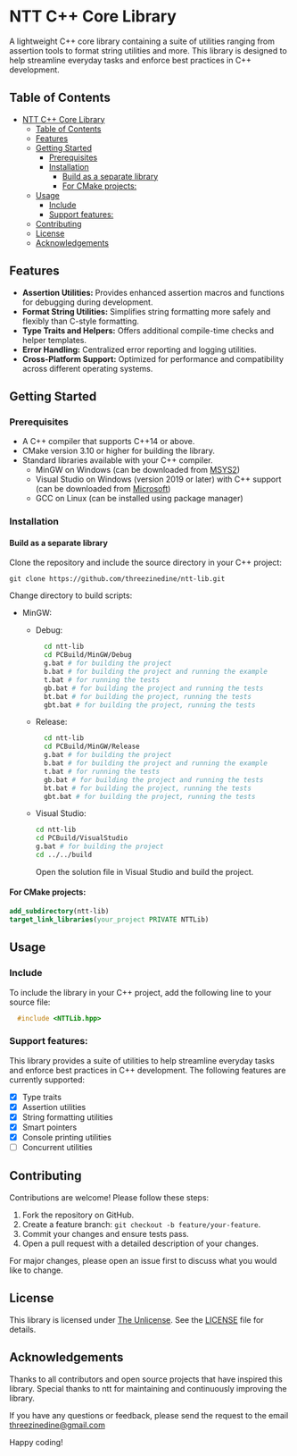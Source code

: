 # NTT C++ Core Library

A lightweight C++ core library containing a suite of utilities ranging from assertion tools to format string utilities and more. This library is designed to help streamline everyday tasks and enforce best practices in C++ development.

## Table of Contents

- [NTT C++ Core Library](#ntt-c-core-library)
  - [Table of Contents](#table-of-contents)
  - [Features](#features)
  - [Getting Started](#getting-started)
    - [Prerequisites](#prerequisites)
    - [Installation](#installation)
      - [Build as a separate library](#build-as-a-separate-library)
      - [For CMake projects:](#for-cmake-projects)
  - [Usage](#usage)
    - [Include](#include)
    - [Support features:](#support-features)
  - [Contributing](#contributing)
  - [License](#license)
  - [Acknowledgements](#acknowledgements)

## Features

- **Assertion Utilities:** Provides enhanced assertion macros and functions for debugging during development.
- **Format String Utilities:** Simplifies string formatting more safely and flexibly than C-style formatting.
- **Type Traits and Helpers:** Offers additional compile-time checks and helper templates.
- **Error Handling:** Centralized error reporting and logging utilities.
- **Cross-Platform Support:** Optimized for performance and compatibility across different operating systems.

## Getting Started

### Prerequisites

- A C++ compiler that supports C++14 or above.
- CMake version 3.10 or higher for building the library.
- Standard libraries available with your C++ compiler.
  - MinGW on Windows (can be downloaded from [MSYS2](https://www.msys2.org/))
  - Visual Studio on Windows (version 2019 or later) with C++ support (can be downloaded from [Microsoft](https://visualstudio.microsoft.com/))
  - GCC on Linux (can be installed using package manager)

### Installation

#### Build as a separate library

Clone the repository and include the source directory in your C++ project:

    git clone https://github.com/threezinedine/ntt-lib.git

Change directory to build scripts:

- MinGW:

  - Debug:

    ```bash
      cd ntt-lib
      cd PCBuild/MinGW/Debug
      g.bat # for building the project
      b.bat # for building the project and running the example
      t.bat # for running the tests
      gb.bat # for building the project and running the tests
      bt.bat # for building the project, running the tests
      gbt.bat # for building the project, running the tests
    ```

  - Release:

    ```bash
      cd ntt-lib
      cd PCBuild/MinGW/Release
      g.bat # for building the project
      b.bat # for building the project and running the example
      t.bat # for running the tests
      gb.bat # for building the project and running the tests
      bt.bat # for building the project, running the tests
      gbt.bat # for building the project, running the tests
    ```

  - Visual Studio:

    ```bash
    cd ntt-lib
    cd PCBuild/VisualStudio
    g.bat # for building the project
    cd ../../build
    ```

    Open the solution file in Visual Studio and build the project.

#### For CMake projects:

```cmake
add_subdirectory(ntt-lib)
target_link_libraries(your_project PRIVATE NTTLib)
```

## Usage

### Include

To include the library in your C++ project, add the following line to your source file:

```cpp
  #include <NTTLib.hpp>
```

### Support features:

This library provides a suite of utilities to help streamline everyday tasks and enforce best practices in C++ development. The following features are currently supported:

- [x] Type traits
- [x] Assertion utilities
- [x] String formatting utilities
- [x] Smart pointers
- [x] Console printing utilities
- [ ] Concurrent utilities

## Contributing

Contributions are welcome! Please follow these steps:

1. Fork the repository on GitHub.
2. Create a feature branch: `git checkout -b feature/your-feature`.
3. Commit your changes and ensure tests pass.
4. Open a pull request with a detailed description of your changes.

For major changes, please open an issue first to discuss what you would like to change.

## License

This library is licensed under [The Unlicense](https://unlicense.org). See the [LICENSE](LICENSE) file for details.

## Acknowledgements

Thanks to all contributors and open source projects that have inspired this library. Special thanks to ntt for maintaining and continuously improving the library.

If you have any questions or feedback, please send the request to the email threezinedine@gmail.com

Happy coding!
